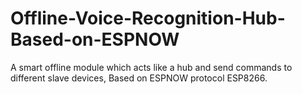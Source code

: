 # Offline-Voice-Recognition-Hub-Based-on-ESPNOW
A smart offline module which acts like a hub and send commands to different slave devices, Based on ESPNOW protocol ESP8266.
